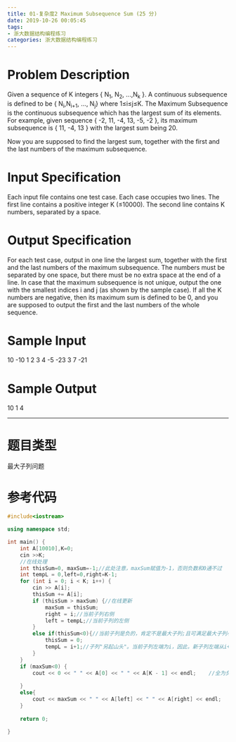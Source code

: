 ```yaml
---
title: 01-复杂度2 Maximum Subsequence Sum (25 分)
date: 2019-10-26 00:05:45
tags:
- 浙大数据结构编程练习
categories: 浙大数据结构编程练习
---
```

# Problem Description
Given a sequence of K integers { N<sub>1</sub>, N<sub>2</sub>, ...,N<sub>k</sub> }. A continuous subsequence is defined to be {  N<sub>i</sub>,N<sub>i+1</sub>, ..., N<sub>j</sub>} where 1≤i≤j≤K. The Maximum Subsequence is the continuous subsequence which has the largest sum of its elements. For example, given sequence { -2, 11, -4, 13, -5, -2 }, its maximum subsequence is { 11, -4, 13 } with the largest sum being 20.

Now you are supposed to find the largest sum, together with the first and the last numbers of the maximum subsequence.
# Input Specification
Each input file contains one test case. Each case occupies two lines. The first line contains a positive integer K (≤10000). The second line contains K numbers, separated by a space.
# Output Specification
For each test case, output in one line the largest sum, together with the first and the last numbers of the maximum subsequence. The numbers must be separated by one space, but there must be no extra space at the end of a line. In case that the maximum subsequence is not unique, output the one with the smallest indices i and j (as shown by the sample case). If all the K numbers are negative, then its maximum sum is defined to be 0, and you are supposed to output the first and the last numbers of the whole sequence.
# Sample Input
10
-10 1 2 3 4 -5 -23 3 7 -21
# Sample Output
10 1 4
<hr/>

# 题目类型
最大子列问题

# 参考代码
```c++
#include<iostream>

using namespace std;

int main() {
	int A[10010],K=0;
	cin >>K;
	//在线处理
	int thisSum=0, maxSum=-1;//此处注意，maxSum赋值为-1，否则负数和0通不过
	int tempL = 0,left=0,right=K-1;
	for (int i = 0; i < K; i++) {
		cin >> A[i];
		thisSum += A[i];
		if (thisSum > maxSum) {//在线更新
			maxSum = thisSum;
			right = i;//当前子列右侧
			left = tempL;//当前子列的左侧
		}
		else if(thisSum<0){//当前子列是负的，肯定不是最大子列;且可满足最大子列小于零结果置零的条件
			thisSum = 0;
			tempL = i+1;//子列"另起山头"。当前子列左端为i，因此，新子列左端从i+1开始。
		}
	}
	if (maxSum<0) {
		cout << 0 << " " << A[0] << " " << A[K - 1] << endl;    //全为负数，输出第一个和最后一个
	
	}
	else{
		cout << maxSum << " " << A[left] << " " << A[right] << endl;   //存在最大子列和，正常输出
	}
		
	return 0;

}
```